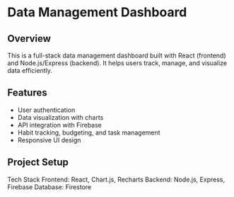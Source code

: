 # Data Management Dashboard

## Overview

This is a full-stack data management dashboard built with React (frontend) and Node.js/Express (backend). It helps users track, manage, and visualize data efficiently.

## Features

- User authentication
- Data visualization with charts
- API integration with Firebase
- Habit tracking, budgeting, and task management
- Responsive UI design

## Project Setup

Tech Stack
Frontend: React, Chart.js, Recharts
Backend: Node.js, Express, Firebase
Database: Firestore
